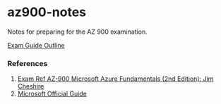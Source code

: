 # az900-notes
Notes for preparing for the AZ 900 examination.

[Exam Guide Outline](https://query.prod.cms.rt.microsoft.com/cms/api/am/binary/RE3VwUY)

### References

1. [Exam Ref AZ-900 Microsoft Azure Fundamentals (2nd Edition): Jim Cheshire](https://www.amazon.com/Exam-AZ-900-Microsoft-Azure-Fundamentals-ebook/dp/B08F5XLC3D/ref=sr_1_2?dchild=1&keywords=az+900&qid=1600506974&sr=8-2)
2. [Microsoft Official Guide](https://docs.microsoft.com/en-us/learn/certifications/exams/az-900)
